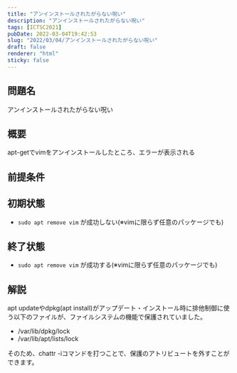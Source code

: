 ```yaml
---
title: "アンインストールされたがらない呪い"
description: "アンインストールされたがらない呪い"
tags: [ICTSC2021]
pubDate: 2022-03-04T19:42:53
slug: "2022/03/04/アンインストールされたがらない呪い"
draft: false
renderer: "html"
sticky: false
---
```



<h2>問題名</h2>



<p>アンインストールされたがらない呪い</p>



<h2>概要</h2>



<p>apt-getでvimをアンインストールしたところ、エラーが表示される</p>



<h2>前提条件</h2>



<h2>初期状態</h2>



<ul><li><code>sudo apt remove vim</code> が成功しない(※vimに限らず任意のパッケージでも)</li></ul>



<h2>終了状態</h2>



<ul><li><code>sudo apt remove vim</code> が成功する(※vimに限らず任意のパッケージでも)</li></ul>



<h2>解説</h2>



<p>apt updateやdpkg(apt install)がアップデート・インストール時に排他制御に使う以下のファイルが、ファイルシステムの機能で保護されていました。</p>



<ul><li>/var/lib/dpkg/lock</li><li>/var/lib/apt/lists/lock</li></ul>



<p>そのため、chattr -iコマンドを打つことで、保護のアトリビュートを外すことができます。</p>
